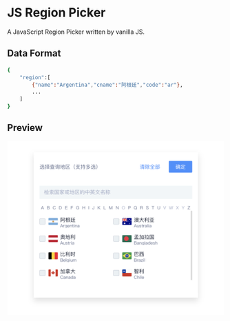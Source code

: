 # JS Region Picker

A JavaScript Region Picker written by vanilla JS.

## Data Format

```bash
{
    "region":[
        {"name":"Argentina","cname":"阿根廷","code":"ar"},
        ...
    ]
}
```

## Preview

![](.github/screenshot.png)
